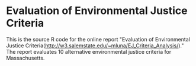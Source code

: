 # Evaluation of Environmental Justice Criteria

This is the source R code for the online report "Evaluation of Environmental Justice Criteria(http://w3.salemstate.edu/~mluna/EJ_Criteria_Analysis/)." The report evaluates 10 alternative environmental justice criteria for Massachusetts. 
